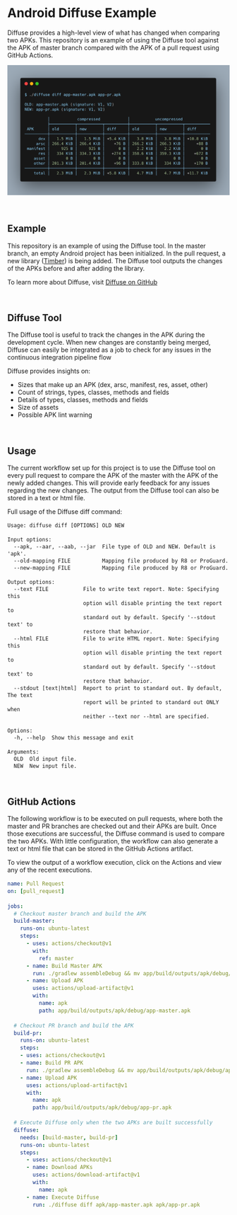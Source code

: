 # Android Diffuse Example

Diffuse provides a high-level view of what has changed when comparing two APKs. This repository is an example of using the Diffuse tool against the APK of master branch compared with the APK of a pull request using GitHub Actions.

![](assets/banner.png)

<br>

## Example

This repository is an example of using the Diffuse tool. In the master branch, an empty Android project has been initialized. In the pull request, a new library ([Timber](https://github.com/JakeWharton/timber)) is being added. The Diffuse tool outputs the changes of the APKs before and after adding the library.

To learn more about Diffuse, visit [Diffuse on GitHub](https://github.com/JakeWharton/diffuse)

<br>

## Diffuse Tool

The Diffuse tool is useful to track the changes in the APK during the development cycle. When new changes are constantly being merged, Diffuse can easily be integrated as a job to check for any issues in the continuous integration pipeline flow

Diffuse provides insights on:
- Sizes that make up an APK (dex, arsc, manifest, res, asset, other)
- Count of strings, types, classes, methods and fields
- Details of types, classes, methods and fields
- Size of assets
- Possible APK lint warning

<br>

## Usage

The current workflow set up for this project is to use the Diffuse tool on every pull request to compare the APK of the master with the APK of the newly added changes. This will provide early feedback for any issues regarding the new changes. The output from the Diffuse tool can also be stored in a text or html file.

Full usage of the Diffuse diff command:
```
Usage: diffuse diff [OPTIONS] OLD NEW

Input options:
  --apk, --aar, --aab, --jar  File type of OLD and NEW. Default is 'apk'.
  --old-mapping FILE          Mapping file produced by R8 or ProGuard.
  --new-mapping FILE          Mapping file produced by R8 or ProGuard.

Output options:
  --text FILE           File to write text report. Note: Specifying this
                        option will disable printing the text report to
                        standard out by default. Specify '--stdout text' to
                        restore that behavior.
  --html FILE           File to write HTML report. Note: Specifying this
                        option will disable printing the text report to
                        standard out by default. Specify '--stdout text' to
                        restore that behavior.
  --stdout [text|html]  Report to print to standard out. By default, The text
                        report will be printed to standard out ONLY when
                        neither --text nor --html are specified.

Options:
  -h, --help  Show this message and exit

Arguments:
  OLD  Old input file.
  NEW  New input file.

```

<br>

## GitHub Actions

The following workflow is to be executed on pull requests, where both the master and PR branches are checked out and their APKs are built. Once those executions are successful, the Diffuse command is used to compare the two APKs. With little configuration, the workflow can also generate a text or html file that can be stored in the GitHub Actions artifact. 

To view the output of a workflow execution, click on the Actions and view any of the recent executions.

```yaml
name: Pull Request
on: [pull_request]

jobs:
  # Checkout master branch and build the APK
  build-master:
    runs-on: ubuntu-latest
    steps:
      - uses: actions/checkout@v1
        with:
          ref: master
      - name: Build Master APK
        run: ./gradlew assembleDebug && mv app/build/outputs/apk/debug/app-debug.apk app/build/outputs/apk/debug/app-master.apk
      - name: Upload APK
        uses: actions/upload-artifact@v1
        with:
          name: apk
          path: app/build/outputs/apk/debug/app-master.apk
  
  # Checkout PR branch and build the APK
  build-pr:
    runs-on: ubuntu-latest
    steps:
    - uses: actions/checkout@v1
    - name: Build PR APK
      run: ./gradlew assembleDebug && mv app/build/outputs/apk/debug/app-debug.apk app/build/outputs/apk/debug/app-pr.apk
    - name: Upload APK
      uses: actions/upload-artifact@v1
      with:
        name: apk
        path: app/build/outputs/apk/debug/app-pr.apk

  # Execute Diffuse only when the two APKs are built successfully
  diffuse:
    needs: [build-master, build-pr]
    runs-on: ubuntu-latest
    steps:
      - uses: actions/checkout@v1
      - name: Download APKs
        uses: actions/download-artifact@v1
        with:
          name: apk
      - name: Execute Diffuse
        run: ./diffuse diff apk/app-master.apk apk/app-pr.apk
```